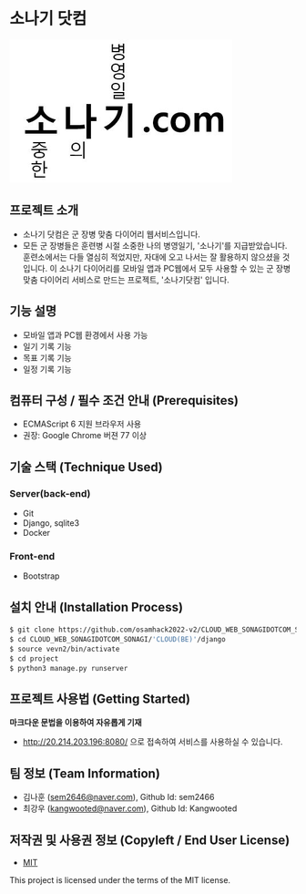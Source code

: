 # 소나기 닷컴
![logo](./CLOUD(FE)/logo.jpg)

## 프로젝트 소개
- 소나기 닷컴은 군 장병 맞춤 다이어리 웹서비스입니다.
- 모든 군 장병들은 훈련병 시절 소중한 나의 병영일기, '소나기'를 지급받았습니다. 훈련소에서는 다들 열심히 적었지만, 자대에 오고 나서는 잘 활용하지 않으셨을 것입니다. 이 소나기 다이어리를 모바일 앱과 PC웹에서 모두 사용할 수 있는 군 장병 맞춤 다이어리 서비스로 만드는 프로젝트, '소나기닷컴' 입니다.


## 기능 설명
 - 모바일 앱과 PC웹 환경에서 사용 가능
 - 일기 기록 기능
 - 목표 기록 기능
 - 일정 기록 기능

## 컴퓨터 구성 / 필수 조건 안내 (Prerequisites)
* ECMAScript 6 지원 브라우저 사용
* 권장: Google Chrome 버젼 77 이상

## 기술 스택 (Technique Used) 
### Server(back-end)
 - Git
 - Django, sqlite3
 - Docker
 
### Front-end
 -  Bootstrap

## 설치 안내 (Installation Process)
```bash
$ git clone https://github.com/osamhack2022-v2/CLOUD_WEB_SONAGIDOTCOM_SONAGI.git
$ cd CLOUD_WEB_SONAGIDOTCOM_SONAGI/'CLOUD(BE)'/django
$ source vevn2/bin/activate
$ cd project
$ python3 manage.py runserver
```

## 프로젝트 사용법 (Getting Started)
**마크다운 문법을 이용하여 자유롭게 기재**
 - http://20.214.203.196:8080/ 으로 접속하여 서비스를 사용하실 수 있습니다.
 
## 팀 정보 (Team Information)
- 김나훈 (sem2646@naver.com), Github Id: sem2466
- 최강우 (kangwooted@naver.com), Github Id: Kangwooted

## 저작권 및 사용권 정보 (Copyleft / End User License)
 * [MIT]([https://github.com/osamhack2022/CLOUD_WEB_SONAGIDOTCOM_SONAGI/license.md])

This project is licensed under the terms of the MIT license.
